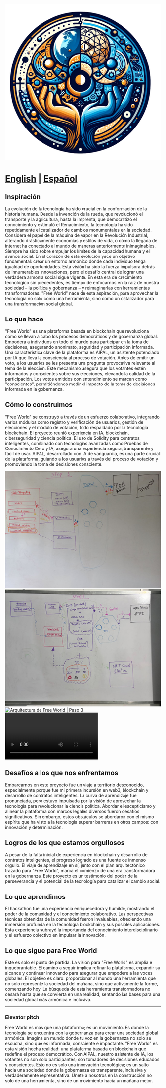 ![Free World Logo](./logo.png?raw=true)
# [English](README.md) | [Español](README.es.md)

## Inspiración

La evolución de la tecnología ha sido crucial en la conformación de la historia humana. Desde la invención de la rueda, que revolucionó el transporte y la agricultura, hasta la imprenta, que democratizó el conocimiento y estimuló el Renacimiento, la tecnología ha sido repetidamente el catalizador de cambios monumentales en la sociedad. Considera el papel de la máquina de vapor en la Revolución Industrial, alterando drásticamente economías y estilos de vida, o cómo la llegada de internet ha conectado al mundo de maneras anteriormente inimaginables. Siempre ha sido sobre empujar los límites de la capacidad humana y el avance social. En el corazón de esta evolución yace un objetivo fundamental: crear un entorno armónico donde cada individuo tenga igualdad de oportunidades. Esta visión ha sido la fuerza impulsora detrás de innumerables innovaciones, pero el desafío central de lograr una verdadera armonía social sigue vigente. En esta era de crecimiento tecnológico sin precedentes, es tiempo de enfocarnos en la raíz de nuestra sociedad – la política y gobernanza – y reimaginarlas con herramientas transformadoras. "Free World" nace de esta aspiración, para aprovechar la tecnología no solo como una herramienta, sino como un catalizador para una transformación social global.

## Lo que hace

"Free World" es una plataforma basada en blockchain que revoluciona cómo se llevan a cabo los procesos democráticos y de gobernanza global. Empodera a individuos en todo el mundo para participar en la toma de decisiones, asegurando anonimato, seguridad y participación informada. Una característica clave de la plataforma es AIPAL, un asistente potenciado por IA que lleva la consciencia al proceso de votación. Antes de emitir un voto, a los usuarios se les presenta una pregunta provocativa relevante al tema de la elección. Este mecanismo asegura que los votantes estén informados y conscientes sobre sus elecciones, elevando la calidad de la participación. Los votos emitidos con entendimiento se marcan como "conscientes", permitiéndonos medir el impacto de la toma de decisiones informada en la gobernanza.

## Cómo lo construimos

"Free World" se construyó a través de un esfuerzo colaborativo, integrando varios módulos como registro y verificación de usuarios, gestión de elecciones y el módulo de votación, todo respaldado por la tecnología blockchain. El proyecto reunió experiencia en IA, blockchain, ciberseguridad y ciencia política. El uso de Solidity para contratos inteligentes, combinado con tecnologías avanzadas como Pruebas de Conocimiento Cero y IA, asegura una experiencia segura, transparente y fácil de usar. AIPAL, desarrollado con IA de vanguardia, es una parte crucial de la plataforma, guiando a los usuarios a través del proceso de votación y promoviendo la toma de decisiones consciente.

![Arquitectura de Free World | Paso 1](architecture/step_1.jpg?raw=true)
![Arquitectura de Free World | Paso 2](architecture/step_2.jpg?raw=true)
![Arquitectura de Free World | Paso 3](architecture/step_3.jpg?raw=true)
![Arquitectura de Free World | Paso 3 (Explicacion)](./architecture_3_es.mp4?raw=true)

## Desafíos a los que nos enfrentamos

Embarcarnos en este proyecto fue un viaje a territorio desconocido, especialmente porque fue mi primera incursión en web3, blockchain y desarrollo de contratos inteligentes. La curva de aprendizaje fue pronunciada, pero estuvo impulsada por la visión de aprovechar la tecnología para revolucionar la ciencia política. Abordar el escepticismo y alinear la plataforma con marcos legales diversos fueron desafíos significativos. Sin embargo, estos obstáculos se abordaron con el mismo espíritu que ha visto a la tecnología superar barreras en otros campos: con innovación y determinación.

## Logros de los que estamos orgullosos

A pesar de la falta inicial de experiencia en blockchain y desarrollo de contratos inteligentes, el progreso logrado es una fuente de inmenso orgullo. El viaje de aprendizaje en sí, junto con el plan arquitectónico trazado para "Free World", marca el comienzo de una era transformadora en la gobernanza. Este proyecto es un testimonio del poder de la perseverancia y el potencial de la tecnología para catalizar el cambio social.

## Lo que aprendimos

El hackathon fue una experiencia enriquecedora y humilde, mostrando el poder de la comunidad y el conocimiento colaborativo. Las perspectivas técnicas obtenidas de la comunidad fueron invaluables, ofreciendo una inmersión profunda en la tecnología blockchain y sus posibles aplicaciones. Esta experiencia subrayó la importancia del conocimiento interdisciplinario y el esfuerzo colectivo en impulsar la innovación.

## Lo que sigue para Free World

Este es solo el punto de partida. La visión para "Free World" es amplia e inquebrantable. El camino a seguir implica refinar la plataforma, expandir su alcance y continuar innovando para asegurar que empodere a las voces globales. El objetivo es claro: proporcionar al mundo una herramienta que no solo represente la sociedad del mañana, sino que activamente la forme, comenzando hoy. La búsqueda de esta herramienta transformadora no cesará hasta que se convierta en una realidad, sentando las bases para una sociedad global más armónica e inclusiva.

---

### Elevator pitch
Free World es más que una plataforma; es un movimiento. Es donde la tecnología se encuentra con la gobernanza para crear una sociedad global armónica. Imagina un mundo donde tu voz en la gobernanza no solo se escucha, sino que es informada, consciente e impactante. "Free World" es esta visión hecha realidad: una plataforma basada en blockchain que redefine el proceso democrático. Con AIPAL, nuestro asistente de IA, los votantes no son solo participantes; son tomadores de decisiones educados y conscientes. Esto no es solo una innovación tecnológica; es un salto hacia una sociedad donde la gobernanza es transparente, inclusiva y verdaderamente representativa. Únete a nosotros en la construcción no solo de una herramienta, sino de un movimiento hacia un mañana mejor.
